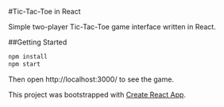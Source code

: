 #Tic-Tac-Toe in React

Simple two-player Tic-Tac-Toe game interface written in React.

##Getting Started

```sh
npm install
npm start
```
Then open http://localhost:3000/ to see the game.

This project was bootstrapped with [Create React App](https://github.com/facebookincubator/create-react-app).